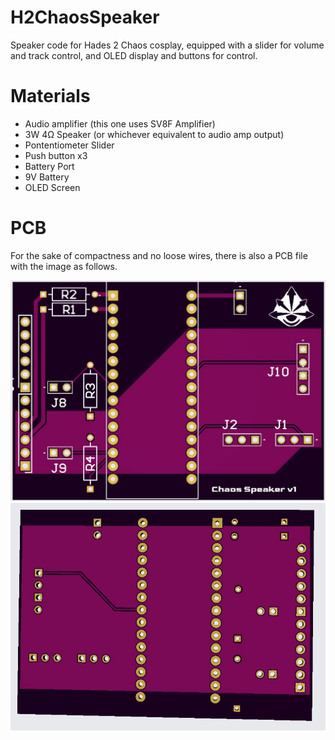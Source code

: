 # H2ChaosSpeaker
Speaker code for Hades 2 Chaos cosplay, equipped with a slider for volume and track control, and OLED display and buttons for control.

# Materials
- Audio amplifier (this one uses SV8F Amplifier)
- 3W 4Ω Speaker (or whichever equivalent to audio amp output)
- Pontentiometer Slider
- Push button x3
- Battery Port
- 9V Battery
- OLED Screen

# PCB
For the sake of compactness and no loose wires, there is also a PCB file with the image as follows.

![image](PCB/Images/ChaosSpeaker.jpg)
![image](PCB/Images/ChaosSpeaker_Back.jpg)
